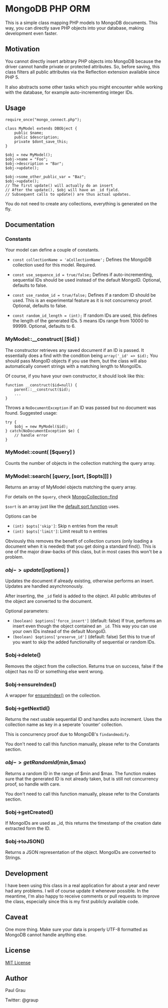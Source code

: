 # MongoDB PHP ORM

This is a simple class mapping PHP models to MongoDB documents. This way, you can directly save PHP objects into your database, making development even faster.

## Motivation

You cannot directly insert arbitrary PHP objects into MongoDB because the driver cannot handle private or protected attributes. So, before saving, this class filters all public attributes via the Reflection extension available since PHP 5.

It also abstracts some other tasks which you might encounter while working with the database, for example auto-incrementing integer IDs.

## Usage

	require_once("mongo_connect.php");
	
	class MyModel extends DBObject {
		public $name;
		public $description;
		private $dont_save_this;
	}
	
	$obj = new MyModel();
	$obj->name = "Foo";
	$obj->description = "Bar";
	$obj->update();
	
	$obj->some_other_public_var = "Baz";
	$obj->update();
	// The first update() will actually do an insert
	// After the update(), $obj will have an _id field.
	// Subsequent calls to update() are thus actual updates.

You do not need to create any collections, everything is generated on the fly.

## Documentation

### Constants

Your model can define a couple of constants.

* `const collectionName = 'aCollectionName';`
Defines the MongoDB collection used for this model. Required.

* `const use_sequence_id = true/false;`
Defines if auto-incrementing, sequential IDs should be used instead of the default MongoID. Optional, defaults to false.

* `const use_random_id = true/false;`
Defines if a random ID should be used. This is an experimental feature as it is not concurrency proof. Optional, defaults to false.

* `const random_id_length = (int);`
If random IDs are used, this defines the length of the generated IDs. 5 means IDs range from 10000 to 99999. Optional, defaults to 6.

### MyModel::__construct( [$id] )

The constructor retrieves any saved document if an ID is passed. It essentially does a find with the condition being `array('_id' => $id);` You should pass MongoID objects if you use them, but the class will also automatically convert strings with a matching length to MongoIDs.

Of course, if you have your own constructor, it should look like this:

	function __construct($id=null) {
		parent::__construct($id);
		...
	}
	
Throws a `NoDocumentException` if an ID was passed but no document was found. Suggested usage:

	try {
		$obj = new MyModel($id);
	} catch(NoDocumentException $e) {
		// handle error
	}

### MyModel::count( [$query] )

Counts the number of objects in the collection matching the query array.

### MyModel::search( [$query, [$sort, [$opts]]] )

Returns an array of MyModel objects matching the query array.

For details on the `$query`, check [MongoCollection::find](http://php.net/manual/en/mongocollection.find.php)

`$sort` is an array just like the [default sort function](http://php.net/manual/en/mongocursor.sort.php) uses.

Options can be

* `(int) $opts['skip']`: Skip n entries from the result
* `(int) $opts['limit']`: Limit result to n entries

Obviously this removes the benefit of collection cursors (only loading a document when it is needed) that you get doing a standard find().
This is one of the major draw-backs of this class, but in most cases this won't be a problem.

### $obj->update( [$options] )

Updates the document if already existing, otherwise performs an insert. Updates are handled asynchronously.

After inserting, the `_id` field is added to the object.
All public attributes of the object are converted to the document.

Optional parameters:

* `(boolean) $options['force_insert']` (default: false) 
If true, performs an insert even though the object contained an `_id`. This way you can use your own IDs instead of the default MongoID.
* `(boolean) $options['preserve_id']` (default: false)
Set this to true of you want to skip the added functionality of sequential or random IDs.

### $obj->delete()

Removes the object from the collection. Returns true on success, false if the object has no ID or something else went wrong.

### $obj->ensureIndex()

A wrapper for [ensureIndex()](http://php.net/manual/en/mongocollection.ensureindex.php) on the collection.


### $obj->getNextId()

Returns the next usable sequential ID and handles auto increment.
Uses the collection name as key in a seperate 'counter' collection.

This is concurrency proof due to MongoDB's `findandmodify`.

You don't need to call this function manually, please refer to the Constants section.

### $obj->getRandomId($min,$max)

Returns a random ID in the range of $min and $max. The function makes sure that the generated ID is not already taken, but is still not concurrency proof, so handle with care.

You don't need to call this function manually, please refer to the Constants section.

### $obj->getCreated()

If MongoIDs are used as _id, this returns the timestamp of the creation date extracted form the ID.

### $obj->toJSON()

Returns a JSON representation of the object. MongoIDs are converted to Strings.

## Development

I have been using this class in a real application for about a year and never had any problems. I will of course update it whenever possible. In the meantime, I'm also happy to receive comments or pull requests to improve the class, especially since this is my first publicly available code.

## Caveat

One more thing. Make sure your data is properly UTF-8 formatted as MongoDB cannot handle anything else.

## License

[MIT License](http://opensource.org/licenses/MIT)

## Author

Paul Grau

Twitter: @graup
